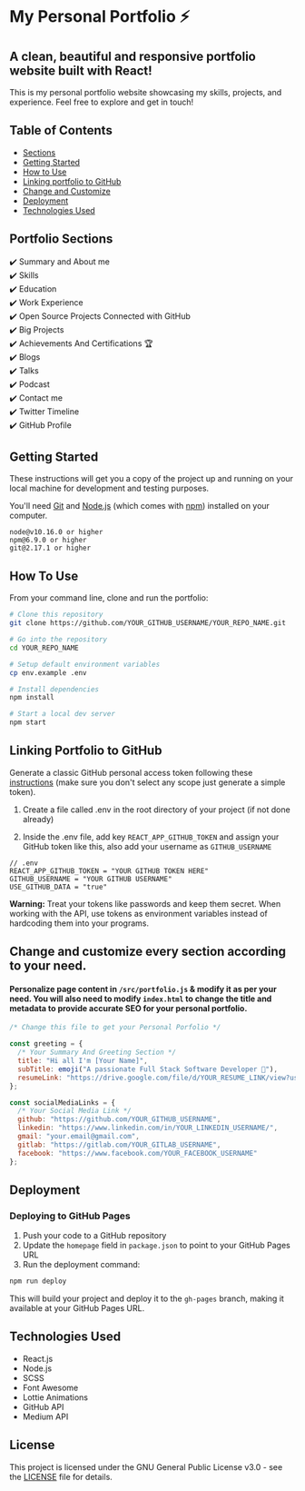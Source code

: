 # My Personal Portfolio ⚡️

## A clean, beautiful and responsive portfolio website built with React!

This is my personal portfolio website showcasing my skills, projects, and experience. Feel free to explore and get in touch!

## Table of Contents
- [Sections](#sections)
- [Getting Started](#getting-started)
- [How to Use](#how-to-use)
- [Linking portfolio to GitHub](#linking-portfolio-to-github)
- [Change and Customize](#change-and-customize-every-section-according-to-your-need)
- [Deployment](#deployment)
- [Technologies Used](#technologies-used)

## Portfolio Sections
✔️ Summary and About me\
✔️ Skills\
✔️ Education\
✔️ Work Experience\
✔️ Open Source Projects Connected with GitHub\
✔️ Big Projects\
✔️ Achievements And Certifications 🏆\
✔️ Blogs\
✔️ Talks\
✔️ Podcast\
✔️ Contact me\
✔️ Twitter Timeline\
✔️ GitHub Profile

## Getting Started

These instructions will get you a copy of the project up and running on your local machine for development and testing purposes.

You'll need [Git](https://git-scm.com) and [Node.js](https://nodejs.org/en/download/) (which comes with [npm](http://npmjs.com)) installed on your computer.

```
node@v10.16.0 or higher
npm@6.9.0 or higher
git@2.17.1 or higher
```

## How To Use 

From your command line, clone and run the portfolio:

```bash
# Clone this repository
git clone https://github.com/YOUR_GITHUB_USERNAME/YOUR_REPO_NAME.git

# Go into the repository
cd YOUR_REPO_NAME

# Setup default environment variables
cp env.example .env

# Install dependencies
npm install

# Start a local dev server
npm start
```

## Linking Portfolio to GitHub

Generate a classic GitHub personal access token following these [instructions](https://docs.github.com/en/authentication/keeping-your-account-and-data-secure/creating-a-personal-access-token#creating-a-personal-access-token-classic) (make sure you don't select any scope just generate a simple token).

1. Create a file called .env in the root directory of your project (if not done already)

2. Inside the .env file, add key `REACT_APP_GITHUB_TOKEN` and assign your GitHub token like this, also add your username as `GITHUB_USERNAME`

```env
// .env
REACT_APP_GITHUB_TOKEN = "YOUR GITHUB TOKEN HERE"
GITHUB_USERNAME = "YOUR GITHUB USERNAME"
USE_GITHUB_DATA = "true"
```

**Warning:** Treat your tokens like passwords and keep them secret. When working with the API, use tokens as environment variables instead of hardcoding them into your programs.

## Change and customize every section according to your need.

#### Personalize page content in `/src/portfolio.js` & modify it as per your need. You will also need to modify `index.html` to change the title and metadata to provide accurate SEO for your personal portfolio.

```javascript
/* Change this file to get your Personal Porfolio */

const greeting = {
  /* Your Summary And Greeting Section */
  title: "Hi all I'm [Your Name]",
  subTitle: emoji("A passionate Full Stack Software Developer 🚀"),
  resumeLink: "https://drive.google.com/file/d/YOUR_RESUME_LINK/view?usp=sharing"
};

const socialMediaLinks = {
  /* Your Social Media Link */
  github: "https://github.com/YOUR_GITHUB_USERNAME",
  linkedin: "https://www.linkedin.com/in/YOUR_LINKEDIN_USERNAME/",
  gmail: "your.email@gmail.com",
  gitlab: "https://gitlab.com/YOUR_GITLAB_USERNAME",
  facebook: "https://www.facebook.com/YOUR_FACEBOOK_USERNAME"
};
```

## Deployment

### Deploying to GitHub Pages

1. Push your code to a GitHub repository
2. Update the `homepage` field in `package.json` to point to your GitHub Pages URL
3. Run the deployment command:

```bash
npm run deploy
```

This will build your project and deploy it to the `gh-pages` branch, making it available at your GitHub Pages URL.

## Technologies Used

- React.js
- Node.js
- SCSS
- Font Awesome
- Lottie Animations
- GitHub API
- Medium API

## License

This project is licensed under the GNU General Public License v3.0 - see the [LICENSE](LICENSE) file for details. 